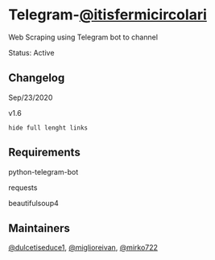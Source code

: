 # Telegram-[@itisfermicircolari](https://t.me/itisfermicircolari)

Web Scraping using Telegram bot to channel

Status: Active

## Changelog
Sep/23/2020

v1.6
```
hide full lenght links
```

## Requirements

python-telegram-bot

requests

beautifulsoup4


## Maintainers

[@dulcetiseduce1](https://github.com/dulcetiseduce1),
[@miglioreivan](https://github.com/miglioreivan),
[@mirko722](https://github.com/Mirko722)
